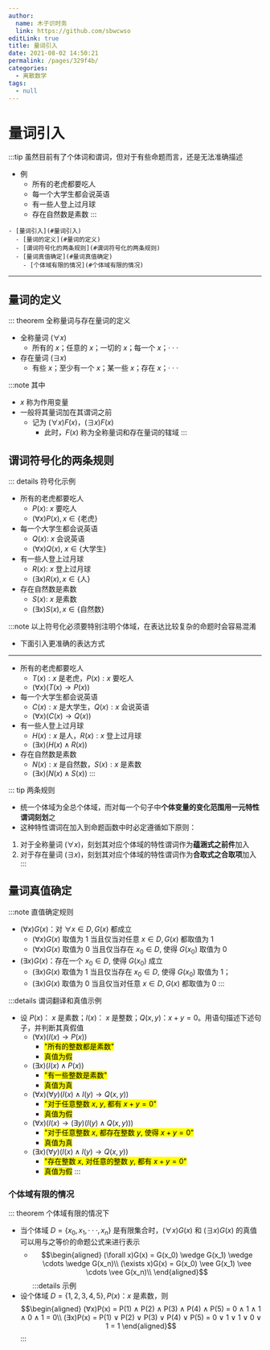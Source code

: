 ```yaml
---
author: 
  name: 木子识时务
  link: https://github.com/sbwcwso
editLink: true
title: 量词引入
date: 2021-08-02 14:50:21
permalink: /pages/329f4b/
categories: 
  - 离散数学
tags: 
  - null
---
```


# 量词引入

:::tip 虽然目前有了个体词和谓词，但对于有些命题而言，还是无法准确描述
* 例
  * 所有的老虎都要吃人
  * 每一个大学生都会说英语
  * 有一些人登上过月球
  * 存在自然数是素数
:::

<!-- more -->

```markmap
- [量词引入](#量词引入)
  - [量词的定义](#量词的定义)
  - [谓词符号化的两条规则](#谓词符号化的两条规则)
  - [量词真值确定](#量词真值确定)
    - [个体域有限的情况](#个体域有限的情况)
```

---

## 量词的定义

::: theorem 全称量词与存在量词的定义
* 全称量词 ($∀x$)
  * 所有的 $x$；任意的 $x$；一切的 $x$；每一个 $x$；· · ·
* 存在量词 ($∃x$)
  * 有些 $x$；至少有一个 $x$；某一些 $x$；存在 $x$；· · ·

:::note 其中
* $x$ 称为作用变量
* 一般将其量词加在其谓词之前
  * 记为 $(∀x)F(x)，(∃x)F(x)$
    * 此时，$F(x)$ 称为全称量词和存在量词的辖域
:::


## 谓词符号化的两条规则

::: details 符号化示例
* 所有的老虎都要吃人
  * $P(x)$: $x$ 要吃人
  * $(∀x)P(x),x ∈\{\text{老虎}\}$
* 每一个大学生都会说英语
  * $Q(x)$: $x$ 会说英语
  * $(∀x)Q(x)$, $x ∈\{\text{大学生}\}$
* 有一些人登上过月球
  * $R(x)$: $x$ 登上过月球
  * $(∃x)R(x),x ∈\{\text{人}\}$
* 存在自然数是素数
  * $S(x)$: $x$ 是素数
  * $(∃x)S(x),x ∈\{\text{自然数}\}$

:::note 以上符号化必须要特别注明个体域，在表达比较复杂的命题时会容易混淆
* 下面引入更准确的表达方式

---

* 所有的老虎都要吃人
  * $T(x):x\ \text{是老虎}，P(x):x\ \text{要吃人}$
  * $(∀x)(T(x) → P(x))$
* 每一个大学生都会说英语
  * $C(x):x\ \text{是大学生}，Q(x):x\ \text{会说英语}$
  * $(∀x)(C(x) → Q(x))$
* 有一些人登上过月球
  * $H(x):x \ \text{是人}，R(x):x\ \text{登上过月球}$
  * $(∃x)(H(x) ∧ R(x))$
* 存在自然数是素数
  * $N(x):x\ \text{是自然数}，S(x):x\ \text{是素数}$
  * $(∃x)(N(x) ∧ S(x))$
:::

::: tip 两条规则
* 统一个体域为全总个体域，而对每一个句子中**个体变量的变化范围用一元特性谓词刻划**之
* 这种特性谓词在加入到命题函数中时必定遵循如下原则：
1. 对于全称量词 ($∀x$)，刻划其对应个体域的特性谓词作为**蕴涵式之前件**加入
2. 对于存在量词 ($∃x$)，刻划其对应个体域的特性谓词作为**合取式之合取项**加入
:::


## 量词真值确定

:::note 直值确定规则
* $(∀x)G(x)$：对 $∀ x  ∈ D,G(x)$ 都成立
  * $(∀x)G(x)$ 取值为 $1$ 当且仅当对任意 $x ∈ D,G(x)$ 都取值为 $1$
  * $(∀x)G(x)$ 取值为 $0$ 当且仅当存在 $x_0 ∈ D$, 使得 $G(x_0)$ 取值为 $0$
* $(∃x)G(x)$：存在一个 $x_0 ∈ D$, 使得 $G(x_0)$ 成立
  * $(∃x)G(x)$ 取值为 $1$ 当且仅当存在 $x_0 ∈ D$, 使得 $G(x_0)$ 取值为 $1$；
  * $(∃x)G(x)$ 取值为 $0$ 当且仅当对任意 $x ∈ D,G(x)$ 都取值为 $0$
:::

:::details 谓词翻译和真值示例
* 设 $P(x)$： $x$  是素数；$I(x)$： $x$  是整数；$Q(x, y)$：$x+y=0$。用语句描述下述句子，并判断其真假值
  * $(\forall x)(I(x) \rightarrow P(x))$
    * <mark class='c3'>"所有的整数都是素数"</mark>
    * <mark class='c2'>真值为假</mark>
  * $(\exists x)(I(x) \wedge P(x))$
    * <mark class='c3'>"有一些整数是素数"</mark>
    * <mark class='c2'>真值为真</mark>
  * $(\forall x)(\forall y)(I(x) \wedge I(y) \rightarrow Q(x, y))$
    * <mark class='c3'>"对于任意整数 $x$, $y$, 都有 $x+y=0$"</mark>
    * <mark class='c2'>真值为假</mark>
  * $(\forall x)(I(x) \rightarrow (\exists y)(I(y) \wedge Q(x, y)))$
    * <mark class='c3'>"对于任意整数 $x$, 都存在整数 $y$, 使得 $x+y=0$"</mark>
    * <mark class='c2'>真值为真</mark>
  * $(\exists x)(\forall y)(I(x) \wedge I(y) \rightarrow Q(x, y))$
    * <mark class='c3'>"存在整数 $x$, 对任意的整数 $y$, 都有 $x+y=0$"</mark>
    * <mark class='c2'>真值为假</mark>
:::

### 个体域有限的情况

::: theorem 个体域有限的情况下
* 当个体域 $D = \{x_0 , x_1 , · · · , x_n\}$ 是有限集合时，$(∀x)G(x)$ 和 $(∃x)G(x)$ 的真值可以用与之等价的命题公式来进行表示
  * $$\begin{aligned}
    (\forall x)G(x) = G(x_0) \wedge G(x_1) \wedge \cdots \wedge G(x_n)\\
    (\exists x)G(x) = G(x_0) \vee G(x_1) \vee \cdots \vee G(x_n)\\
  \end{aligned}$$
:::details 示例
* 设个体域 $D = \{1, 2, 3, 4, 5\},P(x)$：$x$ 是素数，则
  $$\begin{aligned}
  (∀x)P(x) = P(1) ∧ P(2) ∧ P(3) ∧ P(4) ∧ P(5) = 0 ∧ 1 ∧ 1 ∧ 0 ∧ 1 = 0\\
  (∃x)P(x) = P(1) ∨ P(2) ∨ P(3) ∨ P(4) ∨ P(5) = 0 ∨ 1 ∨ 1 ∨ 0 ∨ 1 = 1
  \end{aligned}$$
:::
